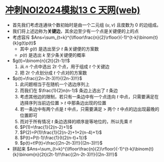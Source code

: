 # [冲刺NOI2024模拟13 C 天网(web)](http://47.92.197.167:5283/contest/521)

- 首先我们考虑连通块个数初始时是由一个二元组 $(u,v)$ 且度数为 $0$ 的边组成。
- 我们将上述边称为**关键边**，其余边至少有一个点是关键便的上的点
- 考虑容斥 $Ans=\sum_{t=k}^{\lfloor\frac{n}{2}\rfloor}(-1)^{t-k}\binom{t}{k}g(t)p(t)$
  - 其中 $g(t)$ 是选出至少 $t$ 条关键便的方案数
  - $p(t)$ 是选出 $k$ 至少条关键便的概率
- $g(t)=\binom{n}{2t}(2t-1)!!$
  1. 从 $n$ 个点中选出 $2t$ 个点，用于组成 $t$ 个关键边
  2. 把 $2t$ 个点划分成 $t$ 个点对的方案数
- $p(t)=\frac{(2n-2t-3)!!}{(2n-3)!!}$
  1. 此问题相当于在随机一个选边序列上
  2. 而我们在 $\frac{1}{2}n(n-1)$ 条边上选出了 $t$ 条边
  3. 考虑其他边的限制，若只有一条边中有一个点连向 $t$ 中点，只需要满足在选择序列当前边位置 $>$ $t$ 中那条边出现的位置
  4. 若一条边中有两个点是 $t$ 中点，只需要满足 $>$ 两个 $t$ 中点的边出现最晚的位置即可
  5. 而对于所有情况 $t$ 条边选择的顺序是等地位的，所以先乘 $t!$
  6. $P(1)=\frac{1}{2(n-2)+1}$
  7. $P(2)=P(1)\frac{1}{2(n-2)+1+2(n-4)+1}$
  8. $P(t)=P(t-1)\frac{1}{t(2(n-t)+1)}$
  9. $p(t)=t!P(t)=\frac{(2n-2t-3)!!}{(2n-3)!!}$
- 拼起来 $Ans=\sum_{t=k}^{\lfloor\frac{n}{2}\rfloor}(-1)^{t-k}\binom{t}{k}\binom{n}{2t}(2t-1)!!\frac{(2n-2t-3)!!}{(2n-3)!!}$